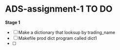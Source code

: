 # ADS-assignment-1 TO DO
**Stage 1**
- [ ] Make a dictionary that looksup by trading_name
- [ ] Makefile prod dict program called dict1
- [ ] 

